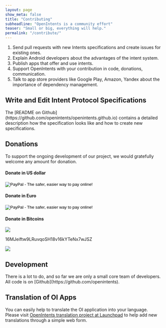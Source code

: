 ```yaml
---
layout: page
show_meta: false
title: "Contributing"
subheadline: "OpenIntents is a community effort"
teaser: "Small or big, everything will help."
permalink: "/contribute/"
---
```

1. Send pull requests with new Intents specifications and create issues for existing ones.
2. Explain Android developers about the advantages of the intent system.
3. Publish apps that offer and use intents.
4. Support OpenIntents with your contribution in code, donations, communication.
5. Talk to app store providers like Google Play, Amazon, Yandex about the importance of dependency management.

<h2>Write and Edit Intent Protocol Specifications</h2>
The [README on Github](https://github.com/openintents/openintents.github.io) contains a detailed description 
how the specification looks like and how to create new specifications.

<h2>Donations</h2>
To support the ongoing development of our project, we would gratefully welcome any amount for donation.

#### <i class='fa fa-usd'></i> Donate in US dollar
<form action="https://www.paypal.com/cgi-bin/webscr" method="post">
<input type="hidden" name="cmd" value="_s-xclick">
<input type="hidden" name="hosted_button_id" value="4328757">
<input type="image" src="https://www.paypal.com/en_US/i/btn/btn_donateCC_LG.gif" border="0" name="submit" alt="PayPal - The safer, easier way to pay online!">
<img alt="" border="0" src="https://www.paypal.com/de_DE/i/scr/pixel.gif" width="1" height="1">
</form>


#### <i class='fa fa-eur'></i> Donate in Euro 
<form action="https://www.paypal.com/cgi-bin/webscr" method="post">
<input type="hidden" name="cmd" value="_s-xclick">
<input type="hidden" name="hosted_button_id" value="4328784">
<input type="image" src="https://www.paypal.com/en_US/i/btn/btn_donateCC_LG.gif" border="0" name="submit" alt="PayPal - The safer, easier way to pay online!">
<img alt="" border="0" src="https://www.paypal.com/de_DE/i/scr/pixel.gif" width="1" height="1">
</form>

#### <i class='fa fa-btc'></i> Donate in Bitcoins 
<a href="bitcoin:16MJeiftw9LRuvqoSH18v16kYTeNx7wJSZ?label=Donation OpenIntents">
<img src="{{site.url}}/images/16MJeiftw9LRuvqoSH18v16kYTeNx7wJSZ.png" ></a>
<p>16MJeiftw9LRuvqoSH18v16kYTeNx7wJSZ</p>
<img src="http://ansrv.com/png?s=http://blockexplorer.com/q/getreceivedbyaddress/16MJeiftw9LRuvqoSH18v16kYTeNx7wJSZ&amp;c=000000&amp;b=FFFFFF&amp;size=5" />

<h2>Development</h2>
There is a lot to do, and so far we are only a small core team of developers. All code is on [Github](https://github.com/openintents).

<h2>Translation of OI Apps</h2>
You can easily help to translate the OI application into your language. Please visit <a href="https://translations.launchpad.net/openintents/">OpenIntents translation project at Launchpad</a> to help add new translations through a simple web form.